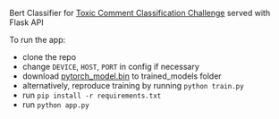 Bert Classifier for [Toxic Comment Classification Challenge](https://www.kaggle.com/c/jigsaw-toxic-comment-classification-challenge) served with Flask API

To run the app:

 * clone the repo
 * change `DEVICE`, `HOST`, `PORT` in config if necessary
 * download [pytorch_model.bin](https://drive.google.com/drive/folders/1RRDKurCrhFsDdOTE8h6xU7z7bpLY8Jd9?usp=sharing) to trained_models folder
 *  alternatively, reproduce training by running `python train.py`
 * run `pip install -r requirements.txt`
 * run `python app.py`

